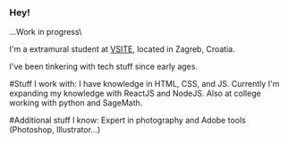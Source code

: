 ### Hey! 
...Work in progress\

I'm a extramural student at [VSITE](https://vsite.hr/en), located in Zagreb, Croatia.

I've been tinkering with tech stuff since early ages.

#Stuff I work with:
I have knowledge in HTML, CSS, and JS. Currently I'm expanding my knowledge with ReactJS and NodeJS.
Also at college working with python and SageMath.

#Additional stuff I know:
Expert in photography and Adobe tools (Photoshop, Illustrator...)



<!--
**ffifee/ffifee** is a ✨ _special_ ✨ repository because its `README.md` (this file) appears on your GitHub profile.

Here are some ideas to get you started:

- 🔭 I’m currently working on ...
- 🌱 I’m currently learning ...
- 👯 I’m looking to collaborate on ...
- 🤔 I’m looking for help with ...
- 💬 Ask me about ...
- 📫 How to reach me: ...
- 😄 Pronouns: ...
- ⚡ Fun fact: ...
-->
